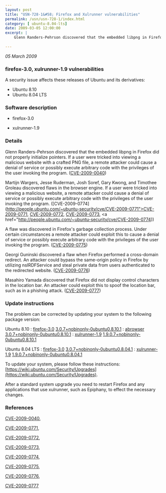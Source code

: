 ```yaml
---
layout: post
title: "USN-728-1&#58; Firefox and Xulrunner vulnerabilities"
permalink: /usn/usn-728-1/index.html
category: [ ubuntu-8.04-lts]
date: 2009-03-05 12:00:00
excerpt: |
    Glenn Randers-Pehrson discovered that the embedded libpng in Firefox did not properly initialize pointers. If a user were tricked into viewing a malicious website with a crafted PNG file, a remote attacker could cause a denial of service or possibly execute arbitrary code with the privileges of the user invoking the program. ([CVE-2009-0040](http://people.ubuntu.com/~ubuntu-security/cve/CVE-2009-0040))
    
--- 
```

 
 

*05 March 2009*

### firefox-3.0, xulrunner-1.9 vulnerabilities

A security issue affects these releases of Ubuntu and its derivatives:

* Ubuntu 8.10
* Ubuntu 8.04 LTS

### Software description

* firefox-3.0 

* xulrunner-1.9 

### Details

Glenn Randers-Pehrson discovered that the embedded libpng in Firefox did not properly initialize pointers. If a user were tricked into viewing a malicious website with a crafted PNG file, a remote attacker could cause a denial of service or possibly execute arbitrary code with the privileges of the user invoking the program. ([CVE-2009-0040](http://people.ubuntu.com/~ubuntu-security/cve/CVE-2009-0040))

Martijn Wargers, Jesse Ruderman, Josh Soref, Gary Kwong, and Timothee Groleau discovered flaws in the browser engine. If a user were tricked into viewing a malicious website, a remote attacker could cause a denial of service or possibly execute arbitrary code with the privileges of the user invoking the program. ([CVE-2009-0774](http://people.ubuntu.com/~ubuntu-security/cve/CVE-2009-0771">CVE-2009-0771</a>, <a href="http://people.ubuntu.com/~ubuntu-security/cve/CVE-2009-0772">CVE-2009-0772</a>, <a href="http://people.ubuntu.com/~ubuntu-security/cve/CVE-2009-0773">CVE-2009-0773</a>, <a href="http://people.ubuntu.com/~ubuntu-security/cve/CVE-2009-0774))

A flaw was discovered in Firefox&#39;s garbage collection process. Under certain circumstances a remote attacker could exploit this to cause a denial of service or possibly execute arbitrary code with the privileges of the user invoking the program. ([CVE-2009-0775](http://people.ubuntu.com/~ubuntu-security/cve/CVE-2009-0775))

Georgi Guninski discovered a flaw when Firefox performed a cross-domain redirect. An attacker could bypass the same-origin policy in Firefox by utilizing nsIRDFService and steal private data from users authenticated to the redirected website. ([CVE-2009-0776](http://people.ubuntu.com/~ubuntu-security/cve/CVE-2009-0776))

Masahiro Yamada discovered that Firefox did not display control characters in the location bar. An attacker could exploit this to spoof the location bar, such as in a phishing attack. ([CVE-2009-0777](http://people.ubuntu.com/~ubuntu-security/cve/CVE-2009-0777)) 

### Update instructions

The problem can be corrected by updating your system to the following package version:

Ubuntu 8.10
 : [firefox-3.0](https://launchpad.net/ubuntu/+source/firefox-3.0) <span> [3.0.7+nobinonly-0ubuntu0.8.10.1](https://launchpad.net/ubuntu/+source/firefox-3.0/3.0.7+nobinonly-0ubuntu0.8.10.1) </span> 
 : [abrowser](https://launchpad.net/ubuntu/+source/firefox-3.0) <span> [3.0.7+nobinonly-0ubuntu0.8.10.1](https://launchpad.net/ubuntu/+source/firefox-3.0/3.0.7+nobinonly-0ubuntu0.8.10.1) </span> 
 : [xulrunner-1.9](https://launchpad.net/ubuntu/+source/xulrunner-1.9) <span> [1.9.0.7+nobinonly-0ubuntu0.8.10.1](https://launchpad.net/ubuntu/+source/xulrunner-1.9/1.9.0.7+nobinonly-0ubuntu0.8.10.1) </span> 

Ubuntu 8.04 LTS
 : [firefox-3.0](https://launchpad.net/ubuntu/+source/firefox-3.0) <span> [3.0.7+nobinonly-0ubuntu0.8.04.1](https://launchpad.net/ubuntu/+source/firefox-3.0/3.0.7+nobinonly-0ubuntu0.8.04.1) </span> 
 : [xulrunner-1.9](https://launchpad.net/ubuntu/+source/xulrunner-1.9) <span> [1.9.0.7+nobinonly-0ubuntu0.8.04.1](https://launchpad.net/ubuntu/+source/xulrunner-1.9/1.9.0.7+nobinonly-0ubuntu0.8.04.1) </span> 

To update your system, please follow these instructions: [https://wiki.ubuntu.com/Security/Upgrades](https://wiki.ubuntu.com/Security/Upgrades).

After a standard system upgrade you need to restart Firefox and any applications that use xulrunner, such as Epiphany, to effect the necessary changes. 

### References

 
 [CVE-2009-0040](http://people.ubuntu.com/~ubuntu-security/cve/CVE-2009-0040), 

 [CVE-2009-0771](http://people.ubuntu.com/~ubuntu-security/cve/CVE-2009-0771), 

 [CVE-2009-0772](http://people.ubuntu.com/~ubuntu-security/cve/CVE-2009-0772), 

 [CVE-2009-0773](http://people.ubuntu.com/~ubuntu-security/cve/CVE-2009-0773), 

 [CVE-2009-0774](http://people.ubuntu.com/~ubuntu-security/cve/CVE-2009-0774), 

 [CVE-2009-0775](http://people.ubuntu.com/~ubuntu-security/cve/CVE-2009-0775), 

 [CVE-2009-0776](http://people.ubuntu.com/~ubuntu-security/cve/CVE-2009-0776), 

 [CVE-2009-0777](http://people.ubuntu.com/~ubuntu-security/cve/CVE-2009-0777)
 

